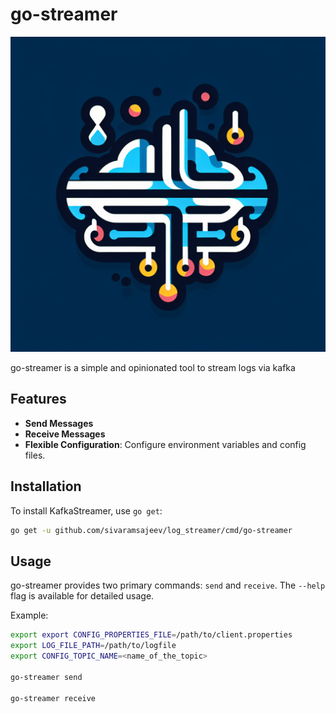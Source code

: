 
# go-streamer

![go-streamer Logo](./assets/logo.png)

go-streamer is a simple and opinionated tool to stream logs via kafka

## Features

- **Send Messages**
- **Receive Messages**
- **Flexible Configuration**: Configure environment variables and config files.

## Installation

To install KafkaStreamer, use `go get`:

```sh
go get -u github.com/sivaramsajeev/log_streamer/cmd/go-streamer
```


## Usage

go-streamer provides two primary commands: `send` and `receive`. The `--help` flag is available for detailed usage.


Example:

```sh
export export CONFIG_PROPERTIES_FILE=/path/to/client.properties
export LOG_FILE_PATH=/path/to/logfile
export CONFIG_TOPIC_NAME=<name_of_the_topic>

go-streamer send

go-streamer receive 

```



